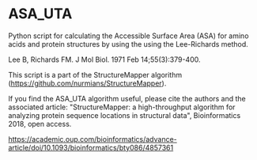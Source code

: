 # ASA_UTA
Python script for calculating the Accessible Surface Area (ASA) for amino acids and protein structures by using the using the Lee-Richards method.

Lee B, Richards FM. J Mol Biol. 1971 Feb 14;55(3):379-400.

This script is a part of the StructureMapper algorithm (https://github.com/nurmians/StructureMapper).

If you find the ASA_UTA algorithm useful, please cite the authors and the associated article: "StructureMapper: a high-throughput algorithm for analyzing protein sequence locations in structural data", Bioinformatics 2018, open access.

https://academic.oup.com/bioinformatics/advance-article/doi/10.1093/bioinformatics/bty086/4857361
